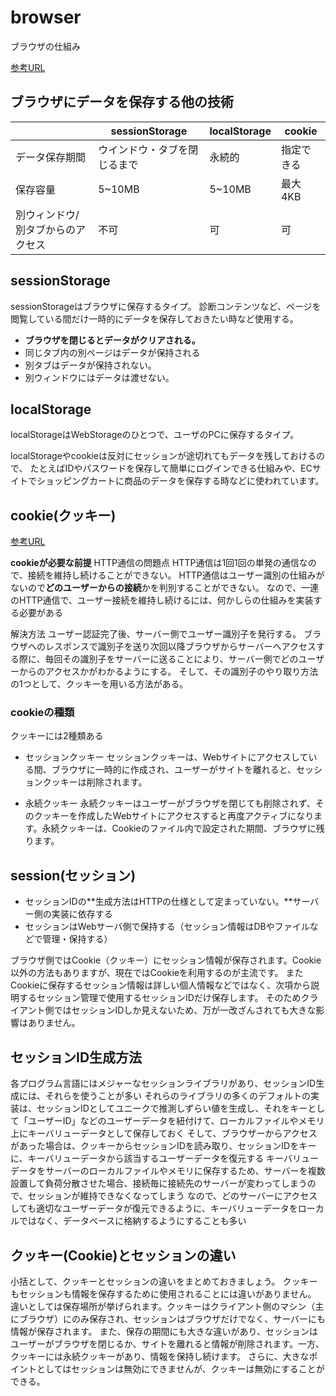 # browser

ブラウザの仕組み

[参考URL](https://zenn.dev/silverbirder/articles/e10295948e17ca)

## ブラウザにデータを保存する他の技術

|         | sessionStorage | localStorage | cookie |
| ------- | -------------- | ------------ | ------ |
| データ保存期間 | ウインドウ・タブを閉じるまで | 永続的 | 指定できる  |
| 保存容量 | 5~10MB | 5~10MB | 最大4KB |
| 別ウィンドウ/別タブからのアクセス | 不可 |可 | 可 |

## sessionStorage

sessionStorageはブラウザに保存するタイプ。
診断コンテンツなど、ページを閲覧している間だけ一時的にデータを保存しておきたい時など使用する。

- **ブラウザを閉じるとデータがクリアされる。**
- 同じタブ内の別ページはデータが保持される
- 別タブはデータが保持されない。
- 別ウィンドウにはデータは渡せない。

## localStorage

localStorageはWebStorageのひとつで、ユーザのPCに保存するタイプ。


localStorageやcookieは反対にセッションが途切れてもデータを残しておけるので、
たとえばIDやパスワードを保存して簡単にログインできる仕組みや、ECサイトでショッピングカートに商品のデータを保存する時などに使われています。

## cookie(クッキー)
[参考URL](https://www.kwbtblog.com/entry/2019/04/20/005423)

**cookieが必要な前提**
HTTP通信の問題点
HTTP通信は1回1回の単発の通信なので、接続を維持し続けることができない。
HTTP通信はユーザー識別の仕組みがないので**どのユーザーからの接続**かを判別することができない。
なので、一連のHTTP通信で、ユーザー接続を維持し続けるには、何かしらの仕組みを実装する必要がある

解決方法
ユーザー認証完了後、サーバー側でユーザー識別子を発行する。
ブラウザへのレスポンスで識別子を送り次回以降ブラウザからサーバーへアクセスする際に、毎回その識別子をサーバーに送ることにより、サーバー側でどのユーザーからのアクセスかがわかるようにする。
そして、その識別子のやり取り方法の1つとして、クッキーを用いる方法がある。

### cookieの種類

クッキーには2種類ある

- セッションクッキー
セッションクッキーは、Webサイトにアクセスしている間、ブラウザに一時的に作成され、ユーザーがサイトを離れると、セッションクッキーは削除されます。

- 永続クッキー
永続クッキーはユーザーがブラウザを閉じても削除されず、そのクッキーを作成したWebサイトにアクセスすると再度アクティブになります。永続クッキーは、Cookieのファイル内で設定された期間、ブラウザに残ります。

## session(セッション)

- セッションIDの**生成方法はHTTPの仕様として定まっていない。**サーバー側の実装に依存する
- セッションはWebサーバ側で保持する（セッション情報はDBやファイルなどで管理・保持する）

ブラウザ側ではCookie（クッキー）にセッション情報が保存されます。Cookie以外の方法もありますが、現在ではCookieを利用するのが主流です。
またCookieに保存するセッション情報は詳しい個人情報などではなく、次項から説明するセッション管理で使用するセッションIDだけ保存します。
そのためクライアント側ではセッションIDしか見えないため、万が一改ざんされても大きな影響はありません。


セッションID生成方法
- 
各プログラム言語にはメジャーなセッションライブラリがあり、セッションID生成には、それらを使うことが多い
それらのライブラリの多くのデフォルトの実装は、セッションIDとしてユニークで推測しずらい値を生成し、それをキーとして「ユーザーID」などのユーザーデータを紐付けて、ローカルファイルやメモリ上にキーバリューデータとして保存しておく
そして、ブラウザーからアクセスがあった場合は、クッキーからセッションIDを読み取り、セッションIDをキーに、キーバリューデータから該当するユーザーデータを復元する
キーバリューデータをサーバーのローカルファイルやメモリに保存するため、サーバーを複数設置して負荷分散させた場合、接続毎に接続先のサーバーが変わってしまうので、セッションが維持できなくなってしまう
なので、どのサーバーにアクセスしても適切なユーザーデータが復元できるように、キーバリューデータをローカルではなく、データベースに格納するようにすることも多い


## クッキー(Cookie)とセッションの違い

小括として、クッキーとセッションの違いをまとめておきましょう。
クッキーもセッションも情報を保存するために使用されることには違いがありません。
違いとしては保存場所が挙げられます。クッキーはクライアント側のマシン（主にブラウザ）にのみ保存され、セッションはブラウザだけでなく、サーバーにも情報が保存されます。
また、保存の期間にも大きな違いがあり、セッションはユーザーがブラウザを閉じるか、サイトを離れると情報が削除されます。一方、クッキーには永続クッキーがあり、情報を保持し続けます。
さらに、大きなポイントとしてはセッションは無効にできませんが、クッキーは無効にすることができる。
